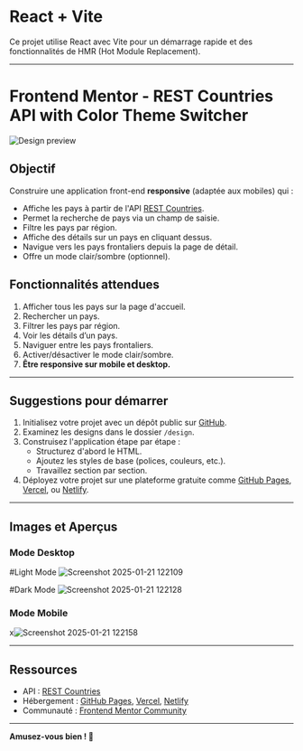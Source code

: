 # React + Vite

Ce projet utilise React avec Vite pour un démarrage rapide et des fonctionnalités de HMR (Hot Module Replacement).

---

# Frontend Mentor - REST Countries API with Color Theme Switcher

![Design preview](./design/desktop-preview.jpg)

## Objectif

Construire une application front-end **responsive** (adaptée aux mobiles) qui :
- Affiche les pays à partir de l'API [REST Countries](https://restcountries.com).
- Permet la recherche de pays via un champ de saisie.
- Filtre les pays par région.
- Affiche des détails sur un pays en cliquant dessus.
- Navigue vers les pays frontaliers depuis la page de détail.
- Offre un mode clair/sombre (optionnel).

## Fonctionnalités attendues

1. Afficher tous les pays sur la page d'accueil.
2. Rechercher un pays.
3. Filtrer les pays par région.
4. Voir les détails d’un pays.
5. Naviguer entre les pays frontaliers.
6. Activer/désactiver le mode clair/sombre.
7. **Être responsive sur mobile et desktop.**

---

## Suggestions pour démarrer

1. Initialisez votre projet avec un dépôt public sur [GitHub](https://github.com/).
2. Examinez les designs dans le dossier `/design`.
3. Construisez l'application étape par étape :
   - Structurez d'abord le HTML.
   - Ajoutez les styles de base (polices, couleurs, etc.).
   - Travaillez section par section.
4. Déployez votre projet sur une plateforme gratuite comme [GitHub Pages](https://pages.github.com/), [Vercel](https://vercel.com/), ou [Netlify](https://www.netlify.com/).

---

## Images et Aperçus

### Mode Desktop

#Light Mode
![Screenshot 2025-01-21 122109](https://github.com/user-attachments/assets/e31685d3-e317-4c0b-bac5-9478f1faff85)


#Dark Mode
![Screenshot 2025-01-21 122128](https://github.com/user-attachments/assets/08a6cfd1-1636-447a-8663-04672cabc6a9)

### Mode Mobile
x![Screenshot 2025-01-21 122158](https://github.com/user-attachments/assets/3a434a19-a093-40aa-97ab-a46afcf5d776)

---

## Ressources

- API : [REST Countries](https://restcountries.com)
- Hébergement : [GitHub Pages](https://pages.github.com/), [Vercel]([https://vercel.com/](https://rest-countries-api-khaki.vercel.app/)), [Netlify](https://www.netlify.com/)
- Communauté : [Frontend Mentor Community](https://www.frontendmentor.io/community)

---

**Amusez-vous bien ! 🚀**
